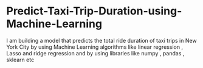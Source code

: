 # Predict-Taxi-Trip-Duration-using-Machine-Learning
I am building a model that predicts the total ride duration of taxi trips in New York City by using Machine Learning algorithms like linear regression , Lasso and ridge regression and by using libraries like numpy , pandas , sklearn etc
